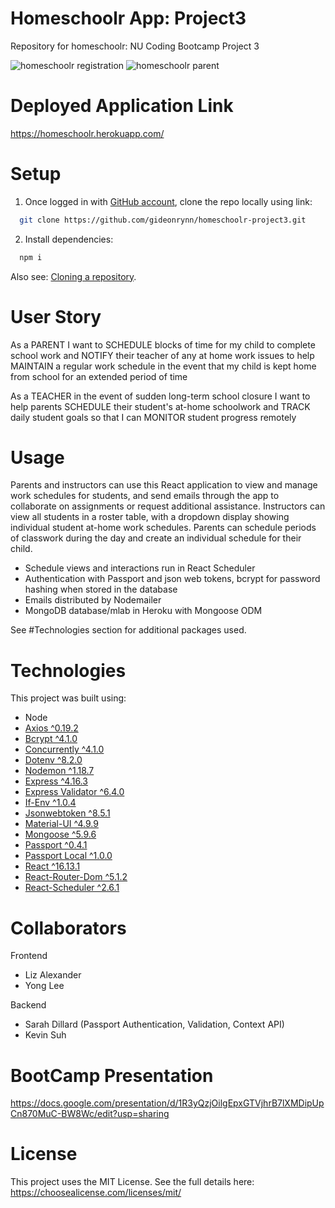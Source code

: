 # Homeschoolr App: Project3
Repository for homeschoolr: NU Coding Bootcamp Project 3

![homeschoolr registration](client/src/assets/images/homeschoolrreg.JPG)
![homeschoolr parent](client/src/assets/images/homeschoolrparent.JPG)


# Deployed Application Link
https://homeschoolr.herokuapp.com/


# Setup
1. Once logged in with [GitHub account](https://github.login/), clone the repo locally using link:

  ```sh
    git clone https://github.com/gideonrynn/homeschoolr-project3.git
  ```

2. Install dependencies:
```sh
  npm i
```

Also see: [Cloning a repository](https://help.github.com/en/github/creating-cloning-and-archiving-repositories/cloning-a-repository).


# User Story
As a PARENT
I want to SCHEDULE blocks of time for my child to complete school work
and NOTIFY their teacher of any at home work issues
to help MAINTAIN a regular work schedule in the event that my child is kept home from school for an extended period of time

As a TEACHER
in the event of sudden long-term school closure
I want to help parents SCHEDULE their student's at-home schoolwork
and TRACK daily student goals 
so that I can MONITOR student progress remotely

# Usage

Parents and instructors can use this React application to view and manage work schedules for students, and send emails through the app to collaborate on assignments or request additional assistance. Instructors can view all students in a roster table, with a dropdown display showing individual student at-home work schedules. Parents can schedule periods of classwork during the day and create an individual schedule for their child.

- Schedule views and interactions run in React Scheduler
- Authentication with Passport and json web tokens, bcrypt for password hashing when stored in the database
- Emails distributed by Nodemailer
- MongoDB database/mlab in Heroku with Mongoose ODM

See #Technologies section for additional packages used.

# Technologies

This project was built using:

  - Node
  - [Axios ^0.19.2](https://www.npmjs.com/package/axios)
  - [Bcrypt ^4.1.0](https://www.npmjs.com/package/concurrently)
  - [Concurrently ^4.1.0](https://www.npmjs.com/package/concurrently)
  - [Dotenv ^8.2.0](https://www.npmjs.com/package/dotenv)
  - [Nodemon ^1.18.7](https://www.npmjs.com/package/nodemon)
  - [Express ^4.16.3](https://www.npmjs.com/package/express)
  - [Express Validator ^6.4.0](https://www.npmjs.com/package/express)
  - [If-Env ^1.0.4](https://www.npmjs.com/package/if-env)
  - [Jsonwebtoken ^8.5.1](https://www.npmjs.com/package/if-env)
  - [Material-UI ^4.9.9](https://material-ui.com/)
  - [Mongoose ^5.9.6](https://www.npmjs.com/package/mongoose)
  - [Passport ^0.4.1](https://www.npmjs.com/package/passport)
  - [Passport Local ^1.0.0](https://www.npmjs.com/package/passport-local)
  - [React ^16.13.1](https://www.npmjs.com/package/react)
  - [React-Router-Dom ^5.1.2](https://www.npmjs.com/package/react-router-dom)
  - [React-Scheduler ^2.6.1](https://devexpress.github.io/devextreme-reactive/react/scheduler/docs/guides/getting-started/)
  


# Collaborators

Frontend
- Liz Alexander
- Yong Lee

Backend
- Sarah Dillard (Passport Authentication, Validation, Context API)
- Kevin Suh

# BootCamp Presentation
https://docs.google.com/presentation/d/1R3yQzjOilgEpxGTVjhrB7lXMDipUpCn870MuC-BW8Wc/edit?usp=sharing

# License

This project uses the MIT License. See the full details here: https://choosealicense.com/licenses/mit/ 
